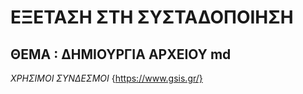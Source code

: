 # ΕΞΕΤΑΣΗ ΣΤΗ ΣΥΣΤΑΔΟΠΟΙΗΣΗ
## ΘΕΜΑ : ΔΗΜΙΟΥΡΓΙΑ ΑΡΧΕΙΟΥ md
*ΧΡΗΣΙΜΟΙ ΣΥΝΔΕΣΜΟΙ*
{https://www.gsis.gr/}
